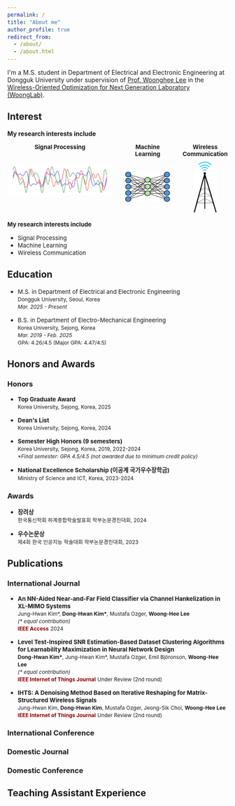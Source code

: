 ```yaml
---
permalink: /
title: "About me"
author_profile: true
redirect_from:
  - /about/
  - /about.html
---
```


I'm a M.S. student in Department of Electrical and Electronic Engineering at Dongguk University under supervision of [Prof. Woonghee Lee](https://scholar.google.co.kr/citations?user=45Y7T0UAAAAJ&hl=ko&oi=ao) in the [Wireless-Oriented Optimization for Next Generation Laboratory (WoongLab)](https://sites.google.com/view/woonglab/home).

## Interest

<!-- 스타일: 이미지 확대용 모달 -->
<style>
  .modal {
    display: none;
    position: fixed;
    z-index: 100;
    left: 0; top: 0;
    width: 100%; height: 100%;
    background-color: rgba(0, 0, 0, 0.8);
  }

  .modal-content {
    display: block;
    margin: 5% auto;
    max-width: 80%;
    max-height: 80%;
  }

  .modal:target {
    display: block;
  }
</style>
<p><b>My research interests include</b></p>

<!-- 가로 정렬: 텍스트 + 이미지 -->
<div style="display: flex; gap: 2em; justify-content: center; text-align: center; margin-top: 1em;">

  <!-- 항목 1 -->
  <div>
    <div style="font-size: 0.95em; font-weight: bold;">Signal Processing</div>
    <a href="#img1">
      <img src="/images/signal.png" alt="Signal Processing"
           style="height: 120px; object-fit: contain; margin-top: 0.5em; cursor: zoom-in;">
    </a>
  </div>

  <!-- 항목 2 -->
  <div>
    <div style="font-size: 0.95em; font-weight: bold;">Machine Learning</div>
    <a href="#img2">
      <img src="/images/ml.png" alt="Machine Learning"
           style="height: 120px; object-fit: contain; margin-top: 0.5em; cursor: zoom-in;">
    </a>
  </div>

  <!-- 항목 3 -->
  <div>
    <div style="font-size: 0.95em; font-weight: bold;">Wireless Communication</div>
    <a href="#img3">
      <img src="/images/wireless.png" alt="Wireless Communication"
           style="height: 120px; object-fit: contain; margin-top: 0.5em; cursor: zoom-in;">
    </a>
  </div>
</div>

<!-- 모달 팝업 (숨겨진 이미지 확대 영역) -->
<div id="img1" class="modal" onclick="location.href='#';">
  <img class="modal-content" src="/images/signal.png" alt="Signal Processing (zoom)">
</div>

<div id="img2" class="modal" onclick="location.href='#';">
  <img class="modal-content" src="/images/ml.png" alt="Machine Learning (zoom)">
</div>

<div id="img3" class="modal" onclick="location.href='#';">
  <img class="modal-content" src="/images/wireless.png" alt="Wireless Communication (zoom)">
</div>

<p><span style="font-size: 0.95em;"><b>My research interests include</b></span></p>

<ul style="margin-top: 0.3em; margin-bottom: 0.3em;">
  <li><span style="font-size: 0.95em;">Signal Processing</span></li>
  <li><span style="font-size: 0.95em;">Machine Learning</span></li>
  <li><span style="font-size: 0.95em;">Wireless Communication</span></li>
</ul>

## Education

<ul>
  <li>
    <span style="font-size: 0.95em;">M.S. in Department of Electrical and Electronic Engineering</span><br>
    <span style="font-size: 0.85em;">Dongguk University, Seoul, Korea</span><br>
    <span style="font-size: 0.85em;"><i>Mar. 2025 - Present</i></span><br>
  </li>
</ul>

<ul>
  <li>
    <span style="font-size: 0.95em;">B.S. in Department of Electro-Mechanical Engineering</span><br>
    <span style="font-size: 0.85em;">Korea University, Sejong, Korea</span><br>
    <span style="font-size: 0.85em;"><i>Mar. 2019 - Feb. 2025</i></span><br>
    <span style="font-size: 0.85em;">GPA: 4.26/4.5 (Major GPA: 4.47/4.5)</span><br>
  </li>
</ul>

## Honors and Awards

### Honors

<ul>
  <li>
    <span style="font-size: 0.95em;"><b>Top Graduate Award</b></span><br>
    <span style="font-size: 0.85em;">Korea University, Sejong, Korea, 2025</span><br>
  </li>
</ul>

<ul>
  <li>
    <span style="font-size: 0.95em;"><b>Dean's List</b></span><br>
    <span style="font-size: 0.85em;">Korea University, Sejong, Korea, 2024</span><br>
  </li>
</ul>

<ul>
  <li>
    <span style="font-size: 0.95em;"><b>Semester High Honors (9 semesters)</b></span><br>
    <span style="font-size: 0.85em;">Korea University, Sejong, Korea, 2019, 2022-2024</span><br>
    <span style="font-size: 0.85em;"><i>*Final semester: GPA 4.5/4.5 (not awarded due to minimum credit policy)</i></span><br>
  </li>
</ul>

<ul>
  <li>
    <span style="font-size: 0.95em;"><b>National Excellence Scholarship (이공계 국가우수장학금)</b></span><br>
    <span style="font-size: 0.85em;">Ministry of Science and ICT, Korea, 2023-2024</span><br>
  </li>
</ul>

### Awards

<ul>
  <li>
    <span style="font-size: 0.95em;"><b>장려상</b></span><br>
    <span style="font-size: 0.85em;">한국통신학회 하계종합학술발표회 학부논문경진대회, 2024</span><br>
  </li>
</ul>

<ul>
  <li>
    <span style="font-size: 0.95em;"><b>우수논문상</b></span><br>
    <span style="font-size: 0.85em;">제4회 한국 인공지능 학술대회 학부논문경진대회, 2023</span><br>
  </li>
</ul>

## Publications

### International Journal

<ul>
  <li>
    <span style="font-size: 0.95em;"><b>An NN-Aided Near-and-Far Field Classifier via Channel Hankelization in XL-MIMO Systems</b></span><br>
    <span style="font-size: 0.85em;">Jung-Hwan Kim*, <b>Dong-Hwan Kim*</b>, Mustafa Ozger, <b>Woong-Hee Lee</b></span><br>
    <span style="font-size: 0.85em;"><i>(* equal contribution)</i></span><br>
    <span style="font-size: 0.85em;color: darkred; font-weight: bold;">IEEE Access</span> <span style="font-size: 0.85em;">2024 </span>
  </li>
</ul>

<ul>
  <li>
    <span style="font-size: 0.95em;"><b>Level Test-Inspired SNR Estimation-Based Dataset Clustering Algorithms for Learnability Maximization in Neural Network Design</b></span><br>
    <span style="font-size: 0.85em;"> <b>Dong-Hwan Kim*</b>, Jung-Hwan Kim*, Mustafa Ozger, Emil Björonson, <b>Woong-Hee Lee</b></span><br>
    <span style="font-size: 0.85em;"><i>(* equal contribution)</i></span><br>
    <span style="font-size: 0.85em;color: darkred; font-weight: bold;">IEEE Internet of Things Journal</span>
    <span style="font-size: 0.85em">Under Review (2nd round)</span>
  </li>
</ul>

<ul>
  <li>
    <span style="font-size: 0.95em;"><b>IHTS: A Denoising Method Based on Iterative Reshaping for Matrix-Structured Wireless Signals</b></span><br>
    <span style="font-size: 0.85em;">Jung-Hwan Kim, <b>Dong-Hwan Kim</b>, Mustafa Ozger, Jeong-Sik Choi, <b>Woong-Hee Lee</b></span><br>
    <span style="font-size: 0.85em;color: darkred; font-weight: bold;">IEEE Internet of Things Journal</span> 
    <span style="font-size: 0.85em">Under Review (2nd round)</span>
  </li>
</ul>

### International Conference

### Domestic Journal

### Domestic Conference

## Teaching Assistant Experience
